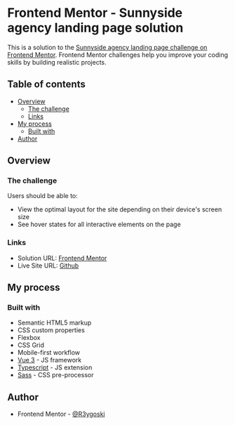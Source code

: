 # Frontend Mentor - Sunnyside agency landing page solution

This is a solution to the [Sunnyside agency landing page challenge on Frontend Mentor](https://www.frontendmentor.io/challenges/sunnyside-agency-landing-page-7yVs3B6ef). Frontend Mentor challenges help you improve your coding skills by building realistic projects.

## Table of contents

- [Overview](#overview)
  - [The challenge](#the-challenge)
  - [Links](#links)
- [My process](#my-process)
  - [Built with](#built-with)
- [Author](#author)

## Overview

### The challenge

Users should be able to:

- View the optimal layout for the site depending on their device's screen size
- See hover states for all interactive elements on the page

### Links

- Solution URL: [Frontend Mentor](https://www.frontendmentor.io/solutions/sunnyside-homepage-made-with-vue-and-sass-WJmjLTYZzN)
- Live Site URL: [Github](https://r3ygoski.github.io/sunnyside-agency-vue/)

## My process

### Built with

- Semantic HTML5 markup
- CSS custom properties
- Flexbox
- CSS Grid
- Mobile-first workflow
- [Vue 3](https://vuejs.org/) - JS framework
- [Typescript](https://www.typescriptlang.org/) - JS extension
- [Sass](https://sass-lang.com/) - CSS pre-processor

## Author

- Frontend Mentor - [@R3ygoski](https://www.frontendmentor.io/profile/R3ygoski)

